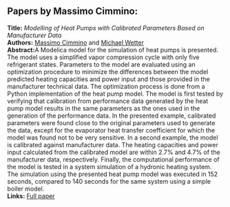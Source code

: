 <h2>Papers by Massimo Cimmino:</h2>
<p>
<b>Title:</b> <i> Modelling of Heat Pumps with Calibrated Parameters Based on Manufacturer Data </i> <br />
<b>Authors:</b> <a href="../authors/author_44.html">Massimo Cimmino</a> and <a href="../authors/author_298.html">Michael Wetter</a><br />
<b>Abstract:</b>A Modelica model for the simulation of heat pumps is presented. The model uses a simplified vapor compression cycle with only five refrigerant states. Parameters to the model are evaluated using an optimization procedure to minimize the differences between the model predicted heating capacities and power input and those provided in the manufacturer technical data. The optimization process is done from a Python implementation of the heat pump model.
The model is first tested by verifying that calibration from performance data generated by the heat pump model results in the same parameters as the ones used in the generation of the performance data. In the presented example, calibrated parameters were found close to the original parameters used to generate the data, except for the evaporator heat transfer coefficient for which the model was found not to be very sensitive. In a second example, the model is calibrated against manufacturer data. The heating capacities and power input calculated from the calibrated model are within 2.7% and 4.7% of the manufacturer data, respectively. Finally, the computational performance of the model is tested in a system simulation of a hydronic heating system. The simulation using the presented heat pump model was executed in 152 seconds, compared to 140 seconds for the same system using a simple boiler model.<br />
<b>Links:</b> <a href="../submissions/ecp17132219_CimminoWetter.pdf">Full paper</a></p>